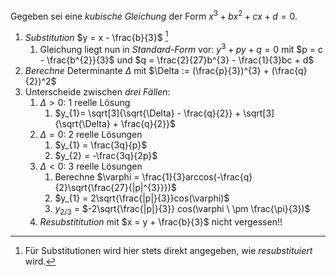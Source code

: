 Gegeben sei eine _kubische Gleichung_ der Form $x^{3}+ bx^{2}+ cx + d = 0$.

1. _Substitution_ $y = x - \frac{b}{3}$ [^1]
	1. Gleichung liegt nun in _Standard-Form_ vor: $y^{3} + py + q = 0$
		mit $p = c - \frac{b^{2}}{3}$ und $q = \frac{2}{27}b^{3} - \frac{1}{3}bc + d$ 
2. _Berechne_ Determinante $\Delta$ mit $\Delta := (\frac{p}{3})^{3} + (\frac{q}{2})^2$ 
3. Unterscheide zwischen _drei Fällen_:
	1. $\Delta > 0$: 1 reelle Lösung
		1. $y_{1}= \sqrt[3]{\sqrt{\Delta} - \frac{q}{2}} + \sqrt[3]{\sqrt{\Delta} + \frac{q}{2}}$
	2. $\Delta = 0$: 2 reelle Lösungen
		1. $y_{1} = \frac{3q}{p}$
		2. $y_{2} = -\frac{3q}{2p}$
	3. $\Delta < 0$: 3 reelle Lösungen
		1. Berechne $\varphi = \frac{1}{3}arccos(-\frac{q}{2}\sqrt{\frac{27}{|p|^{3}}})$
		2. $y_{1} = 2\sqrt{\frac{|p|}{3}}cos(\varphi)$ 
		3. $y_{2/3}$ = $-2\sqrt{\frac{|p|}{3}} cos(\varphi \ \pm \frac{\pi}{3})$ 
	4. _Resubstititution_ mit $x = y + \frac{b}{3}$ nicht vergessen!!


[^1]: Für Substitutionen wird hier stets direkt angegeben, wie _resubstituiert_ wird.